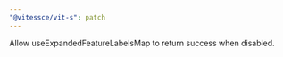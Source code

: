```yaml
---
"@vitessce/vit-s": patch
---
```


Allow useExpandedFeatureLabelsMap to return success when disabled.
